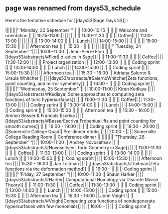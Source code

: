 ## page was renamed from days53_schedule
Here's the tentative schedule for [[days53|Sage Days 53]] : 

||||||||'''Monday, 23 September'''||
|| 10:00-10:15 ||  ||          || Welcome and orientation ||
|| 10:15-11:00 ||  ||          ||  ||
|| 11:00-11:30 ||  ||          || Coffee||
|| 11:00-13:00 ||  ||          || ||
|| 13:00-14:00 ||       ||       || Lunch ||
|| 14:00-15:00 ||    ||         ||  ||
|| 15:00-15:30 ||  || || Afternoon tea ||
|| 15:30 - || || || ||
||||||||'''Tuesday, 24 September'''||
|| 10:00-11:00 || Jean-Pierre Flori ||          || [[days53/abstracts/#Flori| p-adics in Sage]] ||
|| 11:00-11:30 ||                   ||          || Coffee||
|| 11:30-12:00 ||                   ||          || Project organization ||
|| 12:00-13:00 ||                   ||          || Coding sprint ||
|| 13:00-14:00 ||                   ||       || Lunch ||
|| 14:00-15:00 ||                   ||         || Coding sprint  ||
|| 15:00-15:30 ||                   || || Afternoon tea ||
|| 15:30 - 16:00 || Adriana Salerno & Ursula Whitcher || || [[days53/abstracts/#SalernoWhitcher|Zeta functions, point counting, and mirror symmetry]] ||
|| 16:00 -  || || || Coding sprint ||
||||||||'''Wednesday, 25 September'''||
|| 10:00-11:00 || Kiran Kedlaya ||          || [[days53/abstracts/#Kedlaya| Some approaches to computing zeta functions of toric hypersurfaces]] ||
|| 11:00-11:30 ||                   ||          || Coffee||
|| 11:30-13:00 ||                   ||          || Coding sprint ||
|| 13:00-14:00 ||                   ||       || Lunch ||
|| 14:00-15:00 ||                   ||         || Coding sprint  ||
|| 15:00-15:30 ||                   || || Afternoon tea ||
|| 15:30 - 16:00 || Amnon Besser & Francois Escriva || || [[days53/abstracts/#BesserEscriva|Frobenius lifts and point counting for smooth curves]] ||
|| 16:00 - 19:00 || || || Coding sprint ||
|| 19:30 - 20:00  ||  ||Somerville College Quad|| Pre-dinner drinks ||
|| 20:00 - || || Somerville College Reading Room || Conference dinner ||
||||||||'''Thursday, 26 September'''||
|| 10:00-11:00 || Andrey Novoseltsev ||          || [[days53/abstracts/#Novoseltsev| Toric Geometry in Sage]] ||
|| 11:00-11:30 ||                   ||          || Coffee||
|| 11:30-13:00 ||                   ||          || Coding sprint ||
|| 13:00-14:00 ||                   ||       || Lunch ||
|| 14:00-15:00 ||                   ||         || Coding sprint  ||
|| 15:00-15:30 ||                   || || Afternoon tea ||
|| 15:30 - 16:00 || Jan Tuitman || || [[days53/abstracts/#Tuitman|Zeta functions via the deformation method]] ||
|| 16:00 -  || || || Coding sprint ||
||||||||'''Friday, 27 September'''||
|| 10:00-11:00 || Shaun Harker ||          || [[days53/abstracts/#Harker| Computational Homology via Discrete Morse Theory]] ||
|| 11:00-11:30 ||                   ||          || Coffee||
|| 11:30-13:00 ||                   ||          || Coding sprint ||
|| 13:00-14:00 ||                   ||       || Lunch ||
|| 14:00-15:00 ||                   ||         || Coding sprint  ||
|| 15:00-15:30 ||                   || || Afternoon tea ||
|| 15:30 - 16:00 || John Voight || || [[days53/abstracts/#Voight|Computing zeta functions of nondegenerate hypersurfaces with few monomials]] ||
|| 16:00 -  || || || Coding sprint ||
